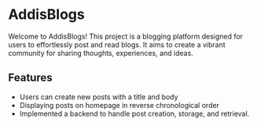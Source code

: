 # AddisBlogs

Welcome to AddisBlogs! This project is a blogging platform designed for users to effortlessly post and read blogs. It aims to create a vibrant community for sharing thoughts, experiences, and ideas.

## Features

- Users can create new posts with a title and body
- Displaying posts on homepage in reverse chronological order
- Implemented a backend to handle post creation, storage, and retrieval.

